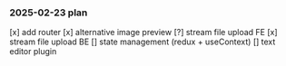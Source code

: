 ### 2025-02-23 plan

[x] add router
[x] alternative image preview
[?] stream file upload FE
[x] stream file upload BE
[] state management (redux + useContext)
[] text editor plugin